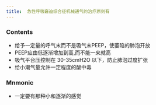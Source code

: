 ```yaml
---
title:  急性呼吸窘迫综合征机械通气的治疗原则有
--- 
```


### Contents
- 给予一定量的<span class="bred">呼气末而不是吸气末</span>PEEP，使萎陷的肺泡开放
- PEEP应由低逐渐增加到高,而不能一来就高
- 吸气平台压控制在 30-35cmH2O 以下，防止肺泡过度扩张
- 给小潮气量允许一定程度的酸中毒

### Mnmonic
- 一定要有那种小和逐渐的感觉


